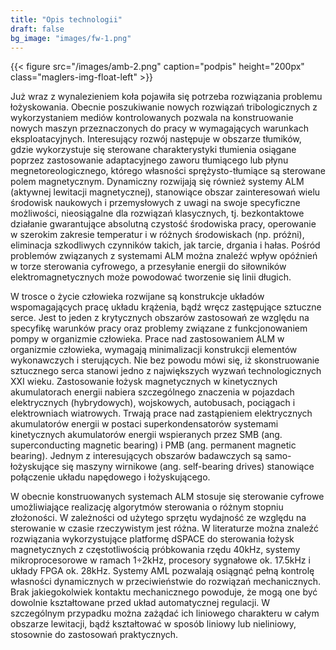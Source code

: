 ```yaml
---
title: "Opis technologii"
draft: false
bg_image: "images/fw-1.png"
---
```

{{< figure src="/images/amb-2.png" caption="podpis" height="200px" class="maglers-img-float-left" >}}

Już wraz z wynalezieniem koła pojawiła się potrzeba rozwiązania problemu łożyskowania. Obecnie poszukiwanie nowych rozwiązań tribologicznych z wykorzystaniem mediów kontrolowanych pozwala na konstruowanie nowych maszyn przeznaczonych do pracy w wymagających warunkach eksploatacyjnych. Interesujący rozwój następuje w obszarze tłumików, gdzie wykorzystuje się sterowane charakterystyki tłumienia osiągane poprzez zastosowanie adaptacyjnego zaworu tłumiącego lub płynu megnetoreologicznego, którego własności sprężysto-tłumiące są sterowane polem magnetycznym. Dynamiczny rozwijają się również systemy ALM (aktywnej lewitacji magnetycznej), stanowiące obszar zainteresowań wielu środowisk naukowych i przemysłowych z uwagi na swoje specyficzne możliwości, nieosiągalne dla rozwiązań klasycznych, tj. bezkontaktowe działanie gwarantujące absolutną czystość środowiska pracy, operowanie w szerokim zakresie temperatur i w różnych środowiskach (np. próżni), eliminacja szkodliwych czynników takich, jak tarcie, drgania i hałas. Pośród problemów związanych z systemami ALM można znaleźć wpływ opóźnień w torze sterowania cyfrowego, a przesyłanie energii do siłowników elektromagnetycznych może powodować tworzenie się linii długich.

W trosce o życie człowieka rozwijane są konstrukcje układów wspomagających pracę układu krążenia, bądź wręcz zastępujące sztuczne serce. Jest to jeden z krytycznych obszarów zastosowań ze względu na specyfikę warunków pracy oraz problemy związane z funkcjonowaniem pompy w organizmie człowieka. Prace nad zastosowaniem ALM w organizmie człowieka, wymagają minimalizacji konstrukcji elementów wykonawczych i sterujących. Nie bez powodu mówi się, iż skonstruowanie sztucznego serca stanowi jedno z największych wyzwań technologicznych XXI wieku.  Zastosowanie łożysk magnetycznych w kinetycznych akumulatorach energii nabiera szczególnego znaczenia w pojazdach elektrycznych (hybrydowych), wojskowych, autobusach, pociągach i elektrowniach wiatrowych. Trwają prace nad zastąpieniem elektrycznych akumulatorów energii w postaci superkondensatorów systemami kinetycznych akumulatorów energii wspieranych przez SMB (ang. superconducting magnetic bearing) i PMB (ang. permanent magnetic bearing). Jednym z interesujących obszarów badawczych są samo-łożyskujące się maszyny wirnikowe (ang. self-bearing drives) stanowiące połączenie układu napędowego i łożyskującego. 

W obecnie konstruowanych systemach ALM stosuje się sterowanie cyfrowe umożliwiające realizację algorytmów sterowania o różnym stopniu złożoności. W zależności od użytego sprzętu wydajność ze względu na sterowanie w czasie rzeczywistym jest różna. W literaturze można znaleźć rozwiązania wykorzystujące platformę dSPACE do sterowania łożysk magnetycznych z częstotliwością próbkowania rzędu 40kHz, systemy mikroprocesorowe w ramach 1÷2kHz, procesory sygnałowe ok. 17.5kHz i układy FPGA ok. 28kHz. Systemy AML pozwalają osiągnąć pełną kontrolę własności dynamicznych w przeciwieństwie do rozwiązań mechanicznych. Brak jakiegokolwiek kontaktu mechanicznego powoduje, że mogą one być dowolnie kształtowane przed układ automatycznej regulacji. W szczególnym przypadku można zażądać ich liniowego charakteru w całym obszarze lewitacji, bądź kształtować w sposób liniowy lub nieliniowy, stosownie do zastosowań praktycznych. 